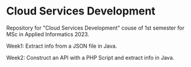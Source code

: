 # Cloud Services Development
Repository for "Cloud Services Development" couse of 1st semester for MSc in Applied Informatics 2023.

Week1: Extract info from a JSON file in Java.

Week2: Construct an API with a PHP Script and extract info in Java.

